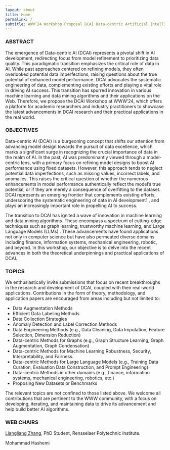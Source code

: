 ```yaml
---
layout: about
title: Home
permalink: /
subtitle: WWW’24 Workshop Proposal DCAI Data-centric Artificial Intelligence
---
```


### ABSTRACT

The emergence of Data-centric AI (DCAI) represents a pivotal shift in AI development, redirecting focus from model refinement to prioritizing data quality. This paradigmatic transition emphasizes the critical role of data in AI. While past approaches centered on refining models, they often overlooked potential data imperfections, raising questions about the true potential of enhanced model performance. DCAI advocates the systematic engineering of data, complementing existing efforts and playing a vital role in driving AI success. This transition has spurred innovation in various machine learning and data mining algorithms and their applications on the Web. Therefore, we propose the DCAI Workshop at WWW’24, which offers a platform for academic researchers and industry practitioners to showcase the latest advancements in DCAI research and their practical applications in the real world.

### OBJECTIVES

Data-centric AI (DCAI) is a burgeoning concept that shifts our attention from advancing model design towards the pursuit of data excellence, which marks a significant surge in recognizing the crucial importance of data in the realm of AI. In the past, AI was predominantly viewed through a model-centric lens, with a primary focus on refining model designs to boost AI performance using fixed datasets. However, this approach tends to neglect potential data imperfections, such as missing values, incorrect labels, and anomalies. This raises the critical question of whether the numerous enhancements in model performance authentically reflect the model’s true potential, or if they are merely a consequence of overfitting to the dataset. DCAI represents an emerging frontier that complements existing efforts, underscoring the systematic engineering of data in AI development1 , and plays an increasingly important role in propelling AI to success.

The transition to DCAI has ignited a wave of innovation in machine learning and data mining algorithms. These encompass a spectrum of cutting-edge techniques such as graph learning, trustworthy machine learning, and Large Language Models (LLMs) . These advancements have found applications not only in computer science but have also permeated diverse domains including finance, information systems, mechanical engineering, robotic, and beyond. In this workshop, our objective is to delve into the recent advances in both the theoretical underpinnings and practical applications of DCAI.

### TOPICS

We enthusiastically invite submissions that focus on recent breakthroughs in the research and development of DCAI, coupled with their real-world applications. Contributions in the form of theory, methodology, and application papers are encouraged from areas including but not limited to: 

- Data Augmentation Methods
- Efficient Data Labeling Methods
- Data Collection Strategies
- Anomaly Detection and Label Correction Methods
- Data Engineering Methods (e.g., Data Cleaning, Data Imputation, Feature Selection, Dimension Reduction)
- Data-centric Methods for Graphs (e.g., Graph Structure Learning, Graph Augmentation, Graph Condensation)
- Data-centric Methods for Machine Learning Robustness, Security, Interpretability, and Fairness.
- Data-centric Methods for Large Language Models (e.g., Training Data Curation, Evaluation Data Construction, and Prompt Engineering) 
- Data-centric Methods in other domains (e.g., finance, information systems, mechanical engineering, robotics, etc.)
- Proposing New Datasets or Benchmarks 

The relevant topics are not confined to those listed above. We welcome all contributions that are pertinent to the WWW community, with a focus on developing, iterating, and maintaining data to drive its advancement and help build better AI algorithms.

### WEB CHAIRS
[Liangliang Zhang](https://dami-lab.github.io/people/), PhD Student, Rensselaer Polytechnic Institute.

<!-- to be added -->
Mohammad Hashemi
